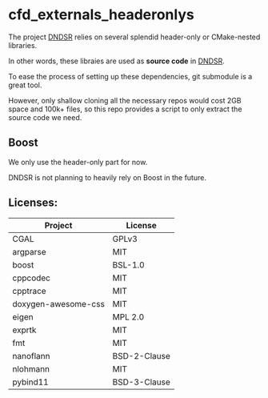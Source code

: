 # cfd_externals_headeronlys

The project [DNDSR](https://github.com/harryzhou2000/DNDSR) relies on several splendid header-only or CMake-nested libraries.

In other words, these libraies are used as **source code** in [DNDSR](https://github.com/harryzhou2000/DNDSR).

To ease the process of setting up these dependencies, git submodule is a great tool. 

However, only shallow cloning all the necessary repos would cost 2GB space and 100k+ files, so this repo provides a script to only extract the source code we need.

## Boost

We only use the header-only part for now.

DNDSR is not planning to heavily rely on Boost in the future.

## Licenses:

| Project | License|
| ---     | ---    |
| CGAL    | GPLv3|
| argparse | MIT|
| boost |  BSL-1.0|
| cppcodec | MIT |
| cpptrace | MIT |
| doxygen-awesome-css | MIT |
| eigen | MPL 2.0 |
| exprtk | MIT|
| fmt | MIT |
| nanoflann | BSD-2-Clause |
| nlohmann | MIT | 
| pybind11 | BSD-3-Clause |






